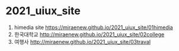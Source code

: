 # 2021_uiux_site
1. himedia site https://miraenew.github.io/2021_uiux_site/01himedia
2. 한국대학교 http://miraenew.github.io/2021_uiux_site/02college
3. 여행사 http://miraenew.github.io/2021_uiux_site/03traval
